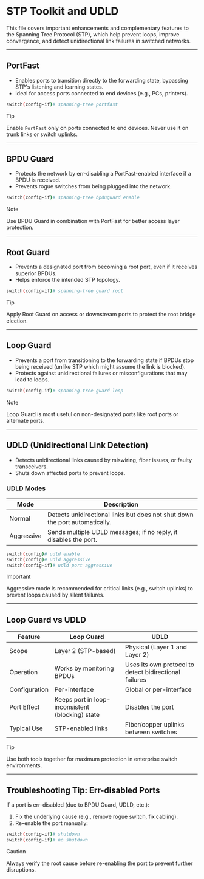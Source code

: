 # STP Toolkit and UDLD

This file covers important enhancements and complementary features to the Spanning Tree Protocol (STP), which help prevent loops, improve convergence, and detect unidirectional link failures in switched networks.

---

## PortFast

- Enables ports to transition directly to the forwarding state, bypassing STP's listening and learning states.
- Ideal for access ports connected to end devices (e.g., PCs, printers).

```bash
switch(config-if)# spanning-tree portfast
```

>[!TIP]
Enable `PortFast` only on ports connected to end devices. Never use it on trunk links or switch uplinks.

---

## BPDU Guard

- Protects the network by err-disabling a PortFast-enabled interface if a BPDU is received.
- Prevents rogue switches from being plugged into the network.

```bash
switch(config-if)# spanning-tree bpduguard enable
```

>[!NOTE]
Use BPDU Guard in combination with PortFast for better access layer protection.

---

## Root Guard

- Prevents a designated port from becoming a root port, even if it receives superior BPDUs.
- Helps enforce the intended STP topology.

```bash
switch(config-if)# spanning-tree guard root
```

>[!TIP]
Apply Root Guard on access or downstream ports to protect the root bridge election.

---

## Loop Guard

- Prevents a port from transitioning to the forwarding state if BPDUs stop being received (unlike STP which might assume the link is blocked).
- Protects against unidirectional failures or misconfigurations that may lead to loops.

```bash
switch(config-if)# spanning-tree guard loop
```

>[!NOTE]
Loop Guard is most useful on non-designated ports like root ports or alternate ports.

---

## UDLD (Unidirectional Link Detection)

- Detects unidirectional links caused by miswiring, fiber issues, or faulty transceivers.
- Shuts down affected ports to prevent loops.

### UDLD Modes

| Mode       | Description                                                                 |
| ---------- | --------------------------------------------------------------------------- |
| Normal     | Detects unidirectional links but does not shut down the port automatically. |
| Aggressive | Sends multiple UDLD messages; if no reply, it disables the port.            |

```bash
switch(config)# udld enable
switch(config)# udld aggressive
switch(config-if)# udld port aggressive
```

>[!IMPORTANT]
Aggressive mode is recommended for critical links (e.g., switch uplinks) to prevent loops caused by silent failures.

---

## Loop Guard vs UDLD

| Feature       | Loop Guard                                       | UDLD                                                   |
| ------------- | ------------------------------------------------ | ------------------------------------------------------ |
| Scope         | Layer 2 (STP-based)                              | Physical (Layer 1 and Layer 2)                         |
| Operation     | Works by monitoring BPDUs                        | Uses its own protocol to detect bidirectional failures |
| Configuration | Per-interface                                    | Global or per-interface                                |
| Port Effect   | Keeps port in loop-inconsistent (blocking) state | Disables the port                                      |
| Typical Use   | STP-enabled links                                | Fiber/copper uplinks between switches                  |

>[!TIP]
Use both tools together for maximum protection in enterprise switch environments.

---

## Troubleshooting Tip: Err-disabled Ports

If a port is err-disabled (due to BPDU Guard, UDLD, etc.):
1. Fix the underlying cause (e.g., remove rogue switch, fix cabling).
2. Re-enable the port manually:

```bash
switch(config-if)# shutdown
switch(config-if)# no shutdown
```

>[!CAUTION]
Always verify the root cause before re-enabling the port to prevent further disruptions.
